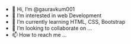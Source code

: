 - 👋 Hi, I’m @gauravkum001
- 👀 I’m interested in web Development
- 🌱 I’m currently learning HTML, CSS, Bootstrap
- 💞️ I’m looking to collaborate on ...
- 📫 How to reach me ...

<!---
gauravkum001/gauravkum001 is a ✨ special ✨ repository because its `README.md` (this file) appears on your GitHub profile.
You can click the Preview link to take a look at your changes.
--->
